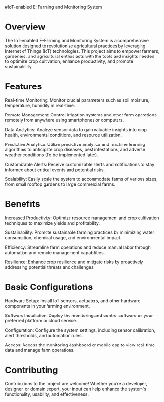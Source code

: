 #IoT-enabled E-Farming and Monitoring System

# Overview
The IoT-enabled E-Farming and Monitoring System is a comprehensive solution designed to revolutionize agricultural practices by leveraging Internet of Things (IoT) technologies. This project aims to empower farmers, gardeners, and agricultural enthusiasts with the tools and insights needed to optimize crop cultivation, enhance productivity, and promote sustainability.

# Features

Real-time Monitoring: Monitor crucial parameters such as soil moisture, temperature, humidity in real-time.

Remote Management: Control irrigation systems and other farm operations remotely from anywhere using smartphones or computers.

Data Analytics: Analyze sensor data to gain valuable insights into crop health, environmental conditions, and resource utilization.

Predictive Analytics: Utilize predictive analytics and machine learning algorithms to anticipate crop diseases, pest infestations, and adverse weather conditions (To be implemented later).

Customizable Alerts: Receive customizable alerts and notifications to stay informed about critical events and potential risks.

Scalability: Easily scale the system to accommodate farms of various sizes, from small rooftop gardens to large commercial farms.

# Benefits

Increased Productivity: Optimize resource management and crop cultivation techniques to maximize yields and profitability.

Sustainability: Promote sustainable farming practices by minimizing water consumption, chemical usage, and environmental impact.

Efficiency: Streamline farm operations and reduce manual labor through automation and remote management capabilities.

Resilience: Enhance crop resilience and mitigate risks by proactively addressing potential threats and challenges.

# Basic Configurations

Hardware Setup: Install IoT sensors, actuators, and other hardware components in your farming environment.

Software Installation: Deploy the monitoring and control software on your preferred platform or cloud service.

Configuration: Configure the system settings, including sensor calibration, alert thresholds, and automation rules.

Access: Access the monitoring dashboard or mobile app to view real-time data and manage farm operations.

# Contributing
Contributions to the project are welcome! Whether you're a developer, designer, or domain expert, your input can help enhance the system's functionality, usability, and effectiveness.

